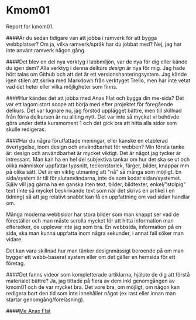 Kmom01
===============================

Report for kmom01.


####Är du sedan tidigare van att jobba i ramverk för att bygga webbplatser? Om ja, vilka ramverk/språk har du jobbat med?
Nej, jag har inte använt ramverk någon gång.

####Det blev en del nya verktyg i labbmiljön, var de nya för dig eller kände du igen dem?
Alla verktyg i denna delkurs *design* är nya för mig. Jag hade hört talas om Github och att det är ett versionshanteringsystem. Jag kände igen stilen att skriva med Markdown från verktyget Trello, men har inte vetat vad det heter eller vilka möjligheter som finns.

####Hur kändes det att jobba med Anax Flat och bygga din me-sida?
Det var ett lagom stort scope att börja med efter projektet för föregående delkurs. Det var lugnare nu, jag förstod upplägget bättre, men till skillnad från förra delkursen är nu allting nytt. Det var inte så mycket vi behövde göra under detta kursmoment 1 och det gick bra att hitta alla sidor som skulle redigeras.

####Har du några förutfattade meningar, eller kanske en etablerad övertygelse, inom design och användbarhet för webben?
Min första tanke är: design och användbarhet är mycket viktigt. Det är något jag tycker är intressant. Man kan ha en hel del subjektiva tankar om hur det ska se ut och olika människor uppfattar typsnitt, teckenstorlek, färger, bilder, knappar mm på olika sätt. Det är en viktig utmaning att "nå" så många som möjligt. En sida/system är till för slutanvändarna, inte de som kodar sidan/systemet. Själv vill jag gärna ha en ganska liten text, bilder, bildtexter, enkel/"stolpig" text (inte så mycket beskrivande text som när det skrivs en artikel i en tidning) så att jag relativt snabbt kan få en uppfattning om vad sidan handlar om.

Många moderna webbsidor har stora bilder som man knappt ser vad de föreställer och man måste scrolla mycket för att hitta information man eftersöker, de upplever inte jag som bra. En webbsida, information på en sida, ska man kunna uppfatta inom några sekunder, i annat fall söker man vidare.

Det kan vara skillnad hur man tänker designmässigt beroende på om man bygger ett webb-baserat system eller om det gäller en hemsida för ett företag.

####Det fanns videor som kompletterade artiklarna, hjälpte de dig att förstå materialet bättre?
Ja, jag tittade på flera av dem inkl genomgången av kmom01 och de var mycket bra. Det vore bra, om möjligt, om någon kan redigera bort den tid som inte innehåller något (ex rast eller innan man startar genomgång/föreläsning).

####[Me Anax Flat](http://www.student.bth.se/~anbp17/dbwebb-kurser/design/me/anax-flat/htdocs/index.php)
